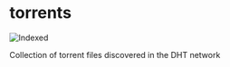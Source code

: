 torrents 
========
![Indexed](https://img.shields.io/badge/indexed-197223-blue)

Collection of torrent files discovered in the DHT network
